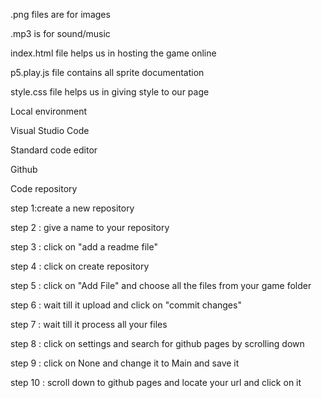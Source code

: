 .png files are for images

.mp3 is for sound/music

index.html file helps us in hosting the game online

p5.play.js file contains all sprite documentation

style.css file helps us in giving style to our page

Local environment

Visual Studio Code

Standard code editor

Github

Code repository

step 1:create a new repository

step 2 : give a name to your repository

step 3 : click on "add a readme file"

step 4 : click on create repository

step 5 : click on "Add File" and choose all the files from your game folder

step 6 : wait till it upload and click on "commit changes"

step 7 : wait till it process all your files

step 8 : click on settings and search for github pages by scrolling down

step 9 : click on None and change it to Main and save it

step 10 : scroll down to github pages and locate your url and click on it